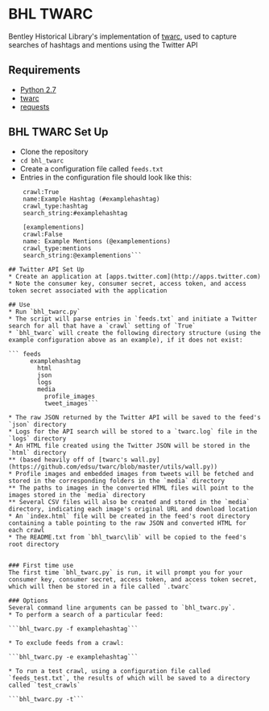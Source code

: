 # BHL TWARC
Bentley Historical Library's implementation of [twarc](https://github.com/edsu/twarc), used to capture searches of hashtags and mentions using the Twitter API

## Requirements
* [Python 2.7](https://www.python.org/)
* [twarc](https://github.com/edsu/twarc)
* [requests](http://docs.python-requests.org/en/master/)

## BHL TWARC Set Up
* Clone the repository
* `cd bhl_twarc`
* Create a configuration file called `feeds.txt`
* Entries in the configuration file should look like this:

```	[examplehashtag]
    crawl:True
    name:Example Hashtag (#examplehashtag)
    crawl_type:hashtag
    search_string:#examplehashtag

    [examplementions]
    crawl:False
    name: Example Mentions (@examplementions)
    crawl_type:mentions
    search_string:@examplementions```

## Twitter API Set Up
* Create an application at [apps.twitter.com](http://apps.twitter.com)
* Note the consumer key, consumer secret, access token, and access token secret associated with the application

## Use
* Run `bhl_twarc.py`
* The script will parse entries in `feeds.txt` and initiate a Twitter search for all that have a `crawl` setting of `True`
* `bhl_twarc` will create the following directory structure (using the example configuration above as an example), if it does not exist:

``` feeds
      examplehashtag
        html
        json
        logs
        media
          profile_images
          tweet_images```

* The raw JSON returned by the Twitter API will be saved to the feed's `json` directory
* Logs for the API search will be stored to a `twarc.log` file in the `logs` directory
* An HTML file created using the Twitter JSON will be stored in the `html` directory 
** (based heavily off of [twarc's wall.py](https://github.com/edsu/twarc/blob/master/utils/wall.py))
* Profile images and embedded images from tweets will be fetched and stored in the corresponding folders in the `media` directory
** The paths to images in the converted HTML files will point to the images stored in the `media` directory
** Several CSV files will also be created and stored in the `media` directory, indicating each image's original URL and download location
* An `index.html` file will be created in the feed's root directory containing a table pointing to the raw JSON and converted HTML for each crawl
* The README.txt from `bhl_twarc\lib` will be copied to the feed's root directory


### First time use
The first time `bhl_twarc.py` is run, it will prompt you for your consumer key, consumer secret, access token, and access token secret, which will then be stored in a file called `.twarc`

### Options
Several command line arguments can be passed to `bhl_twarc.py`. 
* To perform a search of a particular feed:

```bhl_twarc.py -f examplehashtag```

* To exclude feeds from a crawl:

```bhl_twarc.py -e examplehashtag```

* To run a test crawl, using a configuration file called `feeds_test.txt`, the results of which will be saved to a directory called `test_crawls`

```bhl_twarc.py -t```

